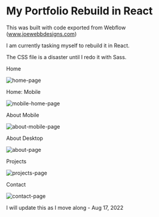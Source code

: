 # My Portfolio Rebuild in React


This was built with code exported from Webflow (www.joewebbdesigns.com)

I am currently tasking myself to rebuild it in React.

The CSS file is a disaster until I redo it with Sass.

Home

![home-page](https://github.com/WebbDeveloping/Webflow-React-Porfolio/blob/main/src/styles/images/home-page.png)

Home: Mobile

![mobile-home-page](https://github.com/WebbDeveloping/Webflow-React-Porfolio/blob/main/src/styles/images/mobile-home-page.png)

About Mobile

![about-mobile-page](https://github.com/WebbDeveloping/Webflow-React-Porfolio/blob/main/src/styles/images/about-mobile-page.png)

About Desktop

![about-page](https://github.com/WebbDeveloping/Webflow-React-Porfolio/blob/main/src/styles/images/about-page.png)

Projects

![projects-page](https://github.com/WebbDeveloping/Webflow-React-Porfolio/blob/main/src/styles/images/project-page.png)

Contact

![contact-page](https://github.com/WebbDeveloping/Webflow-React-Porfolio/blob/main/src/styles/images/contact-page-2.png)

<!-- ![contact-paget](https://github.com/WebbDeveloping/Webflow-React-Porfolio/blob/main/src/styles/images/contact-page.png) -->


I will update this as I move along - Aug 17, 2022